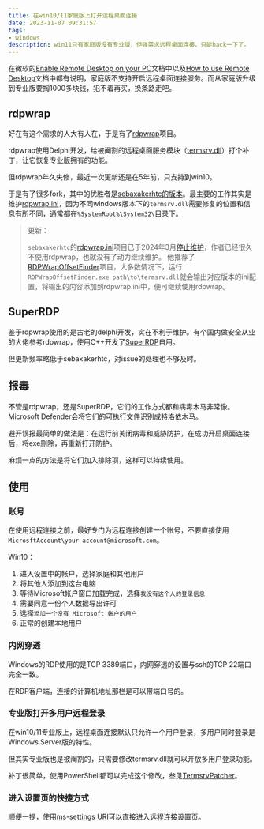 ```yaml
---
title: 在win10/11家庭版上打开远程桌面连接
date: 2023-11-07 09:31:57
tags:
- windows
description: win11只有家庭版没有专业版，但强需求远程桌面连接，只能hack一下了。
---
```

在微软的[Enable Remote Desktop on your PC](https://learn.microsoft.com/en-us/windows-server/remote/remote-desktop-services/clients/remote-desktop-allow-access)文档中以及[How to use Remote Desktop](https://support.microsoft.com/en-us/windows/how-to-use-remote-desktop-5fe128d5-8fb1-7a23-3b8a-41e636865e8c#ID0EDD=Windows_11)文档中都有说明，家庭版不支持开启远程桌面连接服务。而从家庭版升级到专业版要掏1000多块钱，犯不着再买，换条路走吧。

## rdpwrap

好在有这个需求的人大有人在，于是有了[rdpwrap](https://github.com/stascorp/rdpwrap)项目。

rdpwrap使用Delphi开发，给被阉割的远程桌面服务模块（[termsrv.dll](https://www.file.net/process/termsrv.dll.html)）打个补丁，让它恢复专业版拥有的功能。

但rdpwrap年久失修，最近一次更新还是在5年前，只支持到win10。

于是有了很多fork，其中的优胜者是[sebaxakerhtc的版本](https://github.com/sebaxakerhtc/rdpwrap)。最主要的工作其实是维护[rdpwrap.ini](https://github.com/sebaxakerhtc/rdpwrap.ini)，因为不同windows版本下的`termsrv.dll`需要修复的位置和信息有所不同，通常都在`%SystemRoot%\System32\`目录下。

> 更新：
>
> `sebaxakerhtc`的[rdpwrap.ini](https://github.com/sebaxakerhtc/rdpwrap.ini)项目已于2024年3月[停止维护](https://github.com/sebaxakerhtc/rdpwrap.ini/issues/366)，作者已经很久不使用rdpwrap，也就没有了动力继续维护。
> 他推荐了[RDPWrapOffsetFinder](https://github.com/llccd/RDPWrapOffsetFinder)项目，大多数情况下，运行`RDPWrapOffsetFinder.exe path\to\termsrv.dll`就会输出对应版本的ini配置，将输出的内容添加到rdpwrap.ini中，便可继续使用rdpwrap。

## SuperRDP

鉴于rdpwrap使用的是古老的delphi开发，实在不利于维护。有个国内做安全从业的大佬参考rdpwrap，使用C++开发了[SuperRDP](https://github.com/anhkgg/SuperRDP)自用。

但更新频率略低于sebaxakerhtc，对issue的处理也不够及时。

## 报毒

不管是rdpwrap，还是SuperRDP，它们的工作方式都和病毒木马非常像。Microsoft Defender会将它们的可执行文件识别成特洛依木马。

避开误报最简单的做法是：在运行前关闭病毒和威胁防护，在成功开启桌面连接后，将exe删除，再重新打开防护。

麻烦一点的方法是将它们加入排除项，这样可以持续使用。

## 使用

### 账号

在使用远程连接之前，最好专门为远程连接创建一个账号，不要直接使用`MicrosftAccount\your-account@microsoft.com`。

Win10：
1. 进入设置中的帐户，选择家庭和其他用户
2. 将其他人添加到这台电脑
3. 等待Microsoft帐户窗口加载完成，选择`我没有这个人的登录信息`
4. 需要同意一份个人数据导出许可
5. 选择`添加一个没有 Microsoft 帐户的用户`
6. 正常的创建本地用户

### 内网穿透

Windows的RDP使用的是TCP 3389端口，内网穿透的设置与ssh的TCP 22端口完全一致。

在RDP客户端，连接的计算机地址那栏是可以带端口号的。

### 专业版打开多用户远程登录

在win10/11专业版上，远程桌面连接默认只允许一个用户登录，多用户同时登录是Windows Server版的特性。

但其实专业版也是被阉割的，只需要修改termsrv.dll就可以开放多用户登录功能。

补丁很简单，使用PowerShell都可以完成这个修改，叁见[TermsrvPatcher](https://github.com/fabianosrc/TermsrvPatcher)。

### 进入设置页的快捷方式

顺便一提，使用[ms-settings URI](https://learn.microsoft.com/en-us/windows/uwp/launch-resume/launch-settings-app#ms-settings-uri-scheme-reference)可以[直接进入远程连接设置页](ms-settings:remotedesktop?activationSource=SMC-IA-4028379)。
